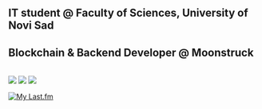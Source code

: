 ## IT student @ Faculty of Sciences, University of Novi Sad

## Blockchain & Backend Developer @ Moonstruck

</br>

<img src="https://github-readme-stats.vercel.app/api?username=MikMik1011&show_icons=true&theme=gotham"/> 

<img src="https://github-readme-streak-stats.herokuapp.com/?user=MikMik1011&theme=gotham">

<img src="https://github-readme-stats.vercel.app/api/top-langs/?username=MikMik1011&hide=jupyter%20notebook&layout=compact&theme=gotham">

[![My Last.fm](https://lastfm-recently-played.vercel.app/api?user=MikMik1011)](https://www.last.fm/user/MikMik1011)





